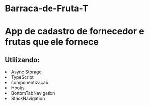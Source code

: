 # Barraca-de-Fruta-T
<h1>App de cadastro de fornecedor e frutas que ele fornece </h1>
<h2>Utilizando:</h2>
<li>Async Storage</li>
<li>TypeScript</li>
<li>componentização</li>
<li>Hooks</li>
<li>BottomTabNavigation</li>
<li>StackNavigation</li>

